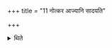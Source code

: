 +++
title = "11 नोत्कर आज्यानि सादयति"

+++

<details><summary>थिते</summary>

11. He does not deposit the ghees (i.e. the ladles containing ghee) on the Utkara.
</details>
